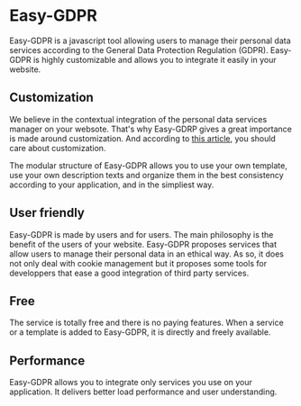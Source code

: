 # Easy-GDPR

Easy-GDPR is a javascript tool allowing users to manage their personal data services according to the General Data Protection Regulation (GDPR). Easy-GDPR is highly customizable and allows you to integrate it easily in your website.

## Customization
We believe in the contextual integration of the personal data services manager on your websote. That's why Easy-GDRP gives a great importance is made around customization. And according to [this article](./general/about.md), you should care about customization.

The modular structure of Easy-GDPR allows you to use your own template, use your own description texts and organize them in the best consistency according to your application, and in the simpliest way.


## User friendly
Easy-GDPR is made by users and for users. The main philosophy is the benefit of the users of your website. Easy-GDPR proposes services that allow users to manage their personal data in an ethical way. As so, it does not only deal with cookie management but it proposes some tools for developpers that ease a good integration of third party services.


## Free
The service is totally free and there is no paying features. When a service or a template is added to Easy-GDPR, it is directly and freely available.

## Performance
Easy-GDPR allows you to integrate only services you use on your application. It delivers better load performance and user understanding.




